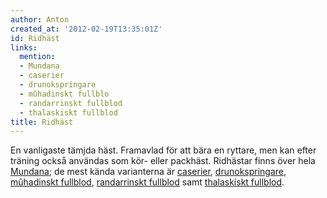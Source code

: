 ```yaml
---
author: Anton
created_at: '2012-02-19T13:35:01Z'
id: Ridhäst
links:
  mention:
  - Mundana
  - caserier
  - drunokspringare
  - mûhadinskt fullblo
  - randarrinskt fullblod
  - thalaskiskt fullblod
title: Ridhäst
---
```


En vanligaste tämjda häst. Framavlad för att bära en ryttare, men kan efter träning också användas
som kör- eller packhäst. Ridhästar finns över hela [Mundana]; de mest kända varianterna är
[caserier], [drunokspringare], [mûhadinskt fullblod], [randarrinskt fullblod] samt [thalaskiskt
fullblod].

  [Mundana]: Mundana
  [caserier]: caserier
  [drunokspringare]: drunokspringare
  [mûhadinskt fullblod]: mûhadinskt_fullblo
  [randarrinskt fullblod]: randarrinskt_fullblod
  [thalaskiskt fullblod]: thalaskiskt_fullblod
